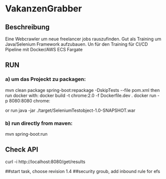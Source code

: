 # VakanzenGrabber
## Beschreibung
Eine Webcrawler um neue freelancer jobs rauszufinden.
Gut als Training um Java/Selenium Framework aufzubauen.
Un für den Training für CI/CD Pipeline mit Docker/AWS ECS Fargate

## RUN
### a) um das Projeckt zu packagen:
mvn clean package spring-boot:repackage -DskipTests --file pom.xml
then run docker with:
docker build -t chrome:2.0 -f Dockerfile.dev .
docker run -p 8080:8080 chrome:

or run 
java -jar ./target/SeleniumTestobject-1.0-SNAPSHOT.war

### b) run directly from maven:
mvn spring-boot:run


## Check API
curl -i http://localhost:8080/get/results

##start task, choose revision 1.4
##security groub, add inbound rule for efs

